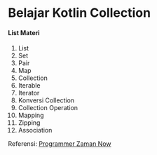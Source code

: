 # Belajar Kotlin Collection
#### List Materi
1. List
2. Set
3. Pair
4. Map
5. Collection
6. Iterable
7. Iterator
8. Konversi Collection
9. Collection Operation
10. Mapping
11. Zipping
12. Association

Referensi:  [Programmer Zaman Now](https://www.youtube.com/ProgrammerZamanNow)
